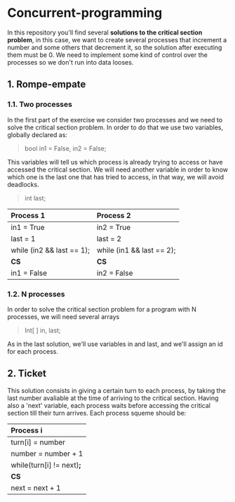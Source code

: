 # Concurrent-programming
In this repository you'll find several **solutions to the critical section problem**, in this case, we want to create several processes that increment a number and some others that decrement it, so the solution after executing them must be 0. We need to implement some kind of control over the processes so we don't run into data looses.

## 1. Rompe-empate

### 1.1. Two processes

In the first part of the exercise we consider two processes and we need to solve the critical section problem. In order to do that we use two variables, globally declared as:

> bool in1 = False, in2 = False;

This variables will tell us which process is already trying to access or have accessed the critical section.
We will need another variable in order to know which one is the last one that has tried to access, in that way, we will avoid deadlocks.

> int last;

| **Process 1** | **Process 2** |
|:-------------|:-------------|
|in1 = True     |in2 = True     |
|last = 1       |last = 2       |
|while (in2 && last == 1); | while (in1 && last == 2); |
|**CS**|**CS**|
|in1 = False    | in2 = False|


### 1.2. N processes
    
In order to solve the critical section problem for a program with N processes, we will need several arrays

> Int\[ ] in, last;

As in the last solution, we'll use variables in and last, and we'll assign an id for each process.

## 2. Ticket

This solution consists in giving a certain turn to each process, by taking the last number avaliable at the time of arriving to the critical section. Having also a 'next' variable, each process waits before accessing the critical section till their turn arrives. Each process squeme should be:

|**Process i**|
|:------------|
|turn[i] = number|          
|number = number + 1|
|while(turn[i] != next)**;**|
|**CS**|
|next = next + 1|


